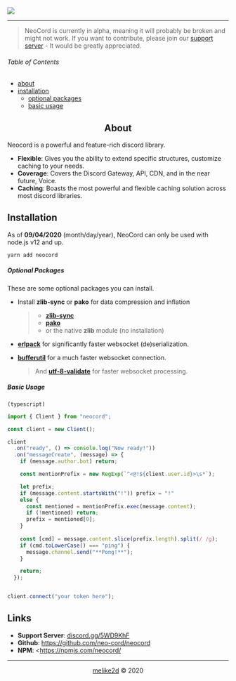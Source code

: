 <img align="center" src="https://repository-images.githubusercontent.com/291619880/8b583d80-eb6d-11ea-8300-3206ef4d5136" />

---

> NeoCord is currently in alpha, meaning it will probably be broken and might not work.
  If you want to contribute, please join our [support server](https://discord.gg/5WD9KhF) - It would be greatly appreciated.

###### Table of Contents

- [about](#about)
- [installation](#installation)
    - [optional packages](#option-packages)
    - [basic usage](#basic-usage) 

<h2 align="center">About</h2>

Neocord is a powerful and feature-rich discord library.

- **Flexible**: Gives you the ability to extend specific structures, customize caching to your needs.
- **Coverage**: Covers the Discord Gateway, API, CDN, and in the near future, Voice.
- **Caching**: Boasts the most powerful and flexible caching solution across most discord libraries.

## Installation

As of **09/04/2020** (month/day/year), NeoCord can only be used with node.js v12 and up.

```shell script
yarn add neocord
```

##### Optional Packages

These are some optional packages you can install.

- Install **zlib-sync** or **pako** for data compression and inflation 
    > - **[zlib-sync](https://npmjs.com/zlib-sync/)**    
    > - **[pako](https://npmjs.com/pako/)**
    > - or the native **zlib** module (no installation)


- **[erlpack](https://npmjs.com/erlpack)** for significantly faster websocket (de)serialization. 
- **[bufferutil](https://npmjs.com/bufferutil)** for a much faster websocket connection.
    > And **[utf-8-validate](https://npmjs.com/utf-8-validate)** for faster websocket processing.


##### Basic Usage

`(typescript)` 
```ts
import { Client } from "neocord";

const client = new Client();

client
  .on("ready", () => console.log("Now ready!"))
  .on("messageCreate", (message) => {
    if (message.author.bot) return;

    const mentionPrefix = new RegExp(`^<@!${client.user.id}>\s*`);

    let prefix;
    if (message.content.startsWith("!")) prefix = "!"
    else {
      const mentioned = mentionPrefix.exec(message.content);
      if (!mentioned) return;
      prefix = mentioned[0]; 
    }
    
    const [cmd] = message.content.slice(prefix.length).split(/ /g);
    if (cmd.toLowerCase() === "ping") {
      message.channel.send("**Pong!**");
    }

    return;
  });


client.connect("your token here"); 
```

## Links

- **Support Server**: [discord.gg/5WD9KhF](https://discord.gg/5WD9KhF)
- **Github**: <https://github.com/neo-cord/neocord>
- **NPM**: <https://npmjs.com/neocord/

---

<p align="center"><a href="https://github.com/melike2d">melike2d</a> &copy; 2020</p>